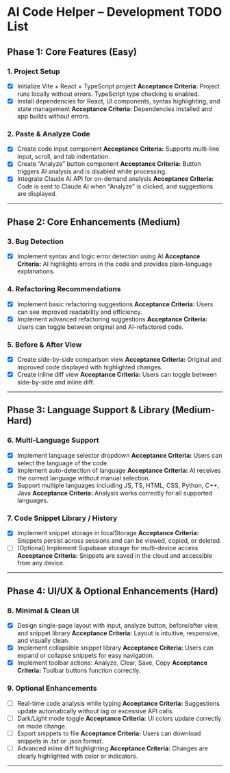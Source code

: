 # AI Code Helper – Development TODO List

## Phase 1: Core Features (Easy)

### 1. Project Setup

- [x] Initialize Vite + React + TypeScript project
      **Acceptance Criteria:** Project runs locally without errors. TypeScript type checking is enabled.
- [x] Install dependencies for React, UI components, syntax highlighting, and state management
      **Acceptance Criteria:** Dependencies installed and app builds without errors.

### 2. Paste & Analyze Code

- [x] Create code input component
      **Acceptance Criteria:** Supports multi-line input, scroll, and tab indentation.
- [x] Create “Analyze” button component
      **Acceptance Criteria:** Button triggers AI analysis and is disabled while processing.
- [x] Integrate Claude AI API for on-demand analysis
      **Acceptance Criteria:** Code is sent to Claude AI when “Analyze” is clicked, and suggestions are displayed.

---

## Phase 2: Core Enhancements (Medium)

### 3. Bug Detection

- [x] Implement syntax and logic error detection using AI
      **Acceptance Criteria:** AI highlights errors in the code and provides plain-language explanations.

### 4. Refactoring Recommendations

- [x] Implement basic refactoring suggestions
      **Acceptance Criteria:** Users can see improved readability and efficiency.
- [x] Implement advanced refactoring suggestions
      **Acceptance Criteria:** Users can toggle between original and AI-refactored code.

### 5. Before & After View

- [x] Create side-by-side comparison view
      **Acceptance Criteria:** Original and improved code displayed with highlighted changes.
- [x] Create inline diff view
      **Acceptance Criteria:** Users can toggle between side-by-side and inline diff.

---

## Phase 3: Language Support & Library (Medium-Hard)

### 6. Multi-Language Support

- [x] Implement language selector dropdown
      **Acceptance Criteria:** Users can select the language of the code.
- [x] Implement auto-detection of language
      **Acceptance Criteria:** AI receives the correct language without manual selection.
- [x] Support multiple languages including JS, TS, HTML, CSS, Python, C++, Java
      **Acceptance Criteria:** Analysis works correctly for all supported languages.

### 7. Code Snippet Library / History

- [x] Implement snippet storage in localStorage
      **Acceptance Criteria:** Snippets persist across sessions and can be viewed, copied, or deleted.
- [ ] (Optional) Implement Supabase storage for multi-device access
      **Acceptance Criteria:** Snippets are saved in the cloud and accessible from any device.

---

## Phase 4: UI/UX & Optional Enhancements (Hard)

### 8. Minimal & Clean UI

- [x] Design single-page layout with input, analyze button, before/after view, and snippet library
      **Acceptance Criteria:** Layout is intuitive, responsive, and visually clean.
- [x] Implement collapsible snippet library
      **Acceptance Criteria:** Users can expand or collapse snippets for easy navigation.
- [x] Implement toolbar actions: Analyze, Clear, Save, Copy
      **Acceptance Criteria:** Toolbar buttons function correctly.

### 9. Optional Enhancements

- [ ] Real-time code analysis while typing
      **Acceptance Criteria:** Suggestions update automatically without lag or excessive API calls.
- [ ] Dark/Light mode toggle
      **Acceptance Criteria:** UI colors update correctly on mode change.
- [ ] Export snippets to file
      **Acceptance Criteria:** Users can download snippets in .txt or .json format.
- [ ] Advanced inline diff highlighting
      **Acceptance Criteria:** Changes are clearly highlighted with color or indicators.

---
